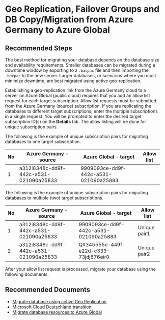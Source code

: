 <properties
	pageTitle="Geo Replication, Failover Groups and DB Copy/Migration from Microsoft Cloud Germany to global Azure"
	description="Geo Replication, Failover Groups and DB Copy/Migration from Microsoft Cloud Germany to global Azure"
	service="microsoft.sql"
	resource="servers"
	authors="subbuk"
	authoralias="subbuk"
	ms.author="subbuk"
	displayOrder=""
	selfHelpType="generic"
	supportTopicIds="32785509, 32785645"
	productPesIds="13491, 15660"
	cloudEnvironments="blackForest"
	articleId="427a0459-7468-49d0-9da5-111aa863ecfe"
	ownershipId="AzureData_AzureSQLDB_Availability"
/>

# Geo Replication, Failover Groups and DB Copy/Migration from Azure Germany to Azure Global

## **Recommended Steps**

The best method for migrating your database depends on the database size and availability requirements.  Smaller databases can be migrated during a downtime window by exporting to a `.bacpac` file and then importing the `.bacpac` to the new server. Larger databases, or scenarios where you must minimize downtime, are best migrated using active geo-replication.

Establishing a geo-replication link from the Azure Germany cloud to a server on Azure Global (public cloud) requires that you add an allow list request for each target subscription.  Allow list requests must be submitted from the Azure Germany (source) subscription.  If you are replicating the databases to different target subscriptions, enter the multiple subscriptions in a single request. You will be prompted to enter the desired target subscription ID(s) on the **Details** tab. The allow listing will be done for unique subscription pairs.

The following is the example of unique subscription pairs for migrating databases to  one  target subscription.  

|No|Azure Germany - source|Azure Global  - target|Allow list
|--|--|--|--|
|1 |a312i8348c-dd9f-442c-a531-021090a25833|9909093ce-dd9f-442c-a531-021090a25883|

The following is the example of unique subscription pairs for migrating databases to  multiple (two)  target subscriptions.  


|No|Azure Germany - source           |Azure Global - target |Allow list
|--|--|--|--|
|1 |a312i8348c-dd9f-442c-a531-021090a25833  |9909093ce-dd9f-442c-a531-021090a25883  |Unique pair1
|2 |a312i8348c-dd9f-442c-a531-021090a25833  |QX345555e-449f-e22d-c333-73jdj876eir0  |Unique pair2

After your allow list request is processed, migrate your database using the following documents.


## **Recommended Documents**
* [Migrate database using active Geo Replication](https://docs.microsoft.com/azure/germany/germany-migration-databases#migrate-sql-database-using-active-geo-replication)
* [Microsoft Cloud Deutschland transition](https://www.microsoft.com/cloud-platform/germany-cloud-regions)
* [Migrate database resources to Azure Global](https://docs.microsoft.com/azure/germany/germany-migration-databases)
